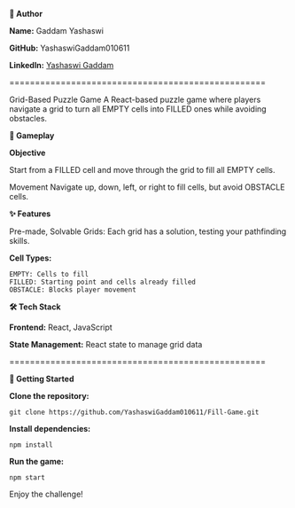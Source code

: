 **👤 Author**

**Name:** Gaddam Yashaswi

**GitHub:** YashaswiGaddam010611

**LinkedIn:** [Yashaswi Gaddam](https://www.linkedin.com/in/yashaswi-gaddam-576413267/overlay/about-this-profile/?lipi=urn%3Ali%3Apage%3Ad_flagship3_profile_view_base%3BUvFE%2BSuFQOa3K2ZpEnlcJg%3D%3D)

==================================================

Grid-Based Puzzle Game
A React-based puzzle game where players navigate a grid to turn all EMPTY cells into FILLED ones while avoiding obstacles.

**📜 Gameplay**

**Objective**

Start from a FILLED cell and move through the grid to fill all EMPTY cells.

Movement
Navigate up, down, left, or right to fill cells, but avoid OBSTACLE cells.

**✨ Features**

Pre-made, Solvable Grids: Each grid has a solution, testing your pathfinding skills.

**Cell Types:**

    EMPTY: Cells to fill
    FILLED: Starting point and cells already filled
    OBSTACLE: Blocks player movement

**🛠 Tech Stack**

**Frontend:** React, JavaScript

**State Management:** React state to manage grid data

==================================================

**🚀 Getting Started**

**Clone the repository:**

    git clone https://github.com/YashaswiGaddam010611/Fill-Game.git

**Install dependencies:**

    npm install

**Run the game:**

    npm start

Enjoy the challenge!
